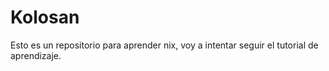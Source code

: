 # Kolosan
Esto es un repositorio para aprender nix, voy a intentar seguir el tutorial de aprendizaje.

